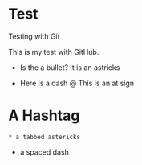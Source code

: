 # Test
Testing with Git

This is my test with GitHub. 
* Is the a bullet? It is an astricks
- Here is a dash
@ This is an at sign
# A Hashtag
	* a tabbed astericks
 - a spaced dash



